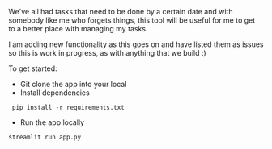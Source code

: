 We've all had tasks that need to be done by a certain date and with somebody like me who forgets things, this tool will be useful for me to get to a better place with managing my tasks.

I am adding new functionality as this goes on and have listed them as issues so this is work in progress, as with anything that we build :)

To get started:
- Git clone the app into your local
- Install dependencies
```shell
 pip install -r requirements.txt
```
- Run the app locally
```shell
streamlit run app.py
```
